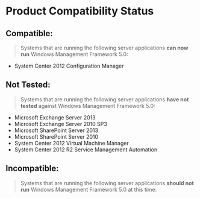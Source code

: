 # Product Compatibility Status

## Compatible:
> Systems that are running the following server applications **can now run** Windows Management Framework 5.0:

- System Center 2012 Configuration Manager

## Not Tested:
> Systems that are running the following server applications **have not tested** against Windows Management Framework 5.0:

- Microsoft Exchange Server 2013
- Microsoft Exchange Server 2010 SP3
- Microsoft SharePoint Server 2013
- Microsoft SharePoint Server 2010
- System Center 2012 Virtual Machine Manager
- System Center 2012 R2 Service Management Automation

## Incompatible:
> Systems that are running the following server applications **should not run** Windows Management Framework 5.0 at this time:

